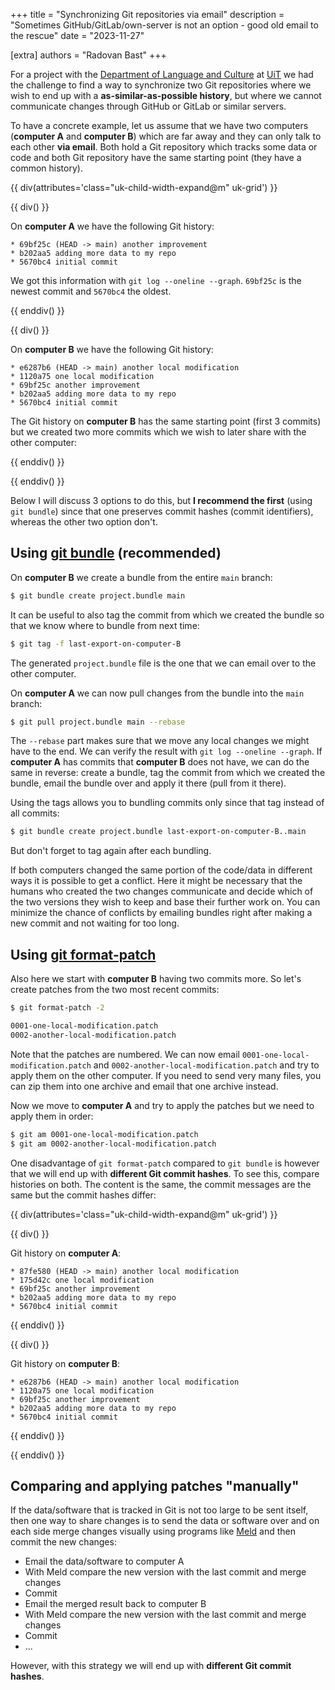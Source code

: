 +++
title = "Synchronizing Git repositories via email"
description = "Sometimes GitHub/GitLab/own-server is not an option - good old email to the rescue"
date = "2023-11-27"

[extra]
authors = "Radovan Bast"
+++

For a project with the [Department of Language and
Culture](https://en.uit.no/enhet/isk) at [UiT](https://uit.no/) we had the
challenge to find a way to synchronize two Git repositories where we wish to
end up with a **as-similar-as-possible history**, but where we cannot communicate
changes through GitHub or GitLab or similar servers.

To have a concrete example, let us assume that we have two computers
(**computer A** and **computer B**) which are far away and they can only talk
to each other **via email**. Both hold a Git repository which tracks some data or
code and both Git repository have the same starting point (they have a common
history).

{{ div(attributes='class="uk-child-width-expand@m" uk-grid') }}

{{ div() }}

On **computer A** we have the following Git history:
```
* 69bf25c (HEAD -> main) another improvement
* b202aa5 adding more data to my repo
* 5670bc4 initial commit
```
We got this information with `git log --oneline --graph`.
`69bf25c` is the newest commit and `5670bc4` the oldest.

{{ enddiv() }}

{{ div() }}

On **computer B** we have the following Git history:
```
* e6287b6 (HEAD -> main) another local modification
* 1120a75 one local modification
* 69bf25c another improvement
* b202aa5 adding more data to my repo
* 5670bc4 initial commit
```
The Git history on **computer B** has the same starting point (first 3 commits)
but we created two more commits which we wish to later share with the other
computer:

{{ enddiv() }}

{{ enddiv() }}

Below I will discuss 3 options to do this, but **I recommend the first** (using
`git bundle`) since that one preserves commit hashes (commit identifiers),
whereas the other two option don't.

<!-- toc -->


## Using [git bundle](https://git-scm.com/docs/git-bundle) (recommended)

On **computer B** we create a bundle from the entire `main` branch:
```bash
$ git bundle create project.bundle main
```

It can be useful to also tag the commit from which we created the bundle
so that we know where to bundle from next time:
```bash
$ git tag -f last-export-on-computer-B
```

The generated `project.bundle` file is the one that we can email over to the other computer.

On **computer A** we can now pull changes from the bundle into the `main` branch:
```bash
$ git pull project.bundle main --rebase
```

The `--rebase` part makes sure that we move any local changes we might have to
the end.  We can verify the result with `git log --oneline --graph`.  If
**computer A** has commits that **computer B** does not have, we can do the
same in reverse: create a bundle, tag the commit from which we created the
bundle, email the bundle over and apply it there (pull from it there).

Using the tags allows you to bundling commits only since that tag instead of
all commits:
```bash
$ git bundle create project.bundle last-export-on-computer-B..main
```

But don't forget to tag again after each bundling.

If both computers changed the same portion of the code/data in different ways
it is possible to get a conflict. Here it might be necessary that the humans
who created the two changes communicate and decide which of the two versions
they wish to keep and base their further work on. You can minimize the chance
of conflicts by emailing bundles right after making a new commit and not
waiting for too long.


## Using [git format-patch](https://git-scm.com/docs/git-format-patch)

Also here we start with **computer B** having two commits more. So let's create patches
from the two most recent commits:
```bash
$ git format-patch -2

0001-one-local-modification.patch
0002-another-local-modification.patch
```

Note that the patches are numbered. We can now email
`0001-one-local-modification.patch` and `0002-another-local-modification.patch`
and try to apply them on the other computer. If you need to send very many
files, you can zip them into one archive and email that one archive instead.

Now we move to **computer A** and try to apply the patches but we need to apply them in order:
```bash
$ git am 0001-one-local-modification.patch
$ git am 0002-another-local-modification.patch
```

One disadvantage of `git format-patch` compared to `git bundle` is however that
we will end up with **different Git commit hashes**.
To see this, compare histories on both. The content is the same, the commit messages
are the same but the commit hashes differ:

{{ div(attributes='class="uk-child-width-expand@m" uk-grid') }}

{{ div() }}

Git history on **computer A**:
```
* 87fe580 (HEAD -> main) another local modification
* 175d42c one local modification
* 69bf25c another improvement
* b202aa5 adding more data to my repo
* 5670bc4 initial commit
```

{{ enddiv() }}

{{ div() }}

Git history on **computer B**:
```
* e6287b6 (HEAD -> main) another local modification
* 1120a75 one local modification
* 69bf25c another improvement
* b202aa5 adding more data to my repo
* 5670bc4 initial commit
```

{{ enddiv() }}

{{ enddiv() }}


## Comparing and applying patches "manually"

If the data/software that is tracked in Git is not too large to be sent itself,
then one way to share changes is to send the data or software over and on each
side merge changes visually using programs like [Meld](https://meldmerge.org/)
and then commit the new changes:
- Email the data/software to computer A
- With Meld compare the new version with the last commit and merge changes
- Commit
- Email the merged result back to computer B
- With Meld compare the new version with the last commit and merge changes
- Commit
- ...

However, with this strategy we will end up with **different Git commit hashes**.
